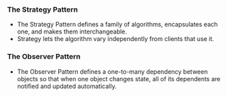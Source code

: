 
### The Strategy Pattern
- The Strategy Pattern defines a family of algorithms, encapsulates each one, and makes them interchangeable.
- Strategy lets the algorithm vary independently from clients that use it.


### The Observer Pattern
- The Observer Pattern defines a one-to-many dependency between objects so that when one object changes state, all of its dependents are notified and updated automatically.
